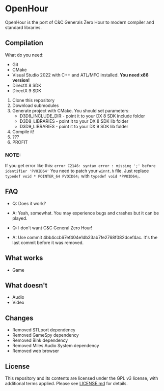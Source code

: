 # OpenHour
OpenHour is the port of C&C Generals Zero Hour to modern compiler and standard libraries.

## Compilation
What do you need:
- Git
- CMake
- Visual Studio 2022 with C++ and ATL/MFC installed. **You need x86 version!**
- DirectX 8 SDK
- DirectX 9 SDK

1. Clone this repository
2. Download submodules
3. Generate project with CMake. You should set parameters:
    - D3D8_INCLUDE_DIR - point it to your DX 8 SDK include folder
    - D3D8_LIBRARIES - point it to your DX 8 SDK lib folder
    - D3D9_LIBRARIES - point it to your DX 9 SDK lib folder
4. Compile it!
5. ???
6. PROFIT

### NOTE: 
If you get error like this: `error C2146: syntax error : missing ';' before identifier 'PVOID64'`
You need to patch your `winnt.h` file. Just replace `typedef void * POINTER_64 PVOID64;` with `typedef void *PVOID64;`.

## FAQ
- Q: Does it work?
- A: Yeah, somewhat. You may experience bugs and crashes but it can be played.


- Q: I don't want C&C General Zero Hour!
- A: Use commit 4bb4ccb67ef404e1db23ab7fe2768f082dcef4ac. It's the last commit before it was removed.

## What works
- Game

## What doesn't
- Audio
- Video

## Changes
- Removed STLport dependency
- Removed GameSpy dependency
- Removed Bink dependency
- Removed Miles Audio System dependency
- Removed web browser

## License
This repository and its contents are licensed under the GPL v3 license, with additional terms applied. Please see [LICENSE.md](LICENSE.md) for details.
